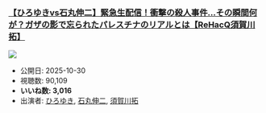 ### [【ひろゆきvs石丸伸二】緊急生配信！衝撃の殺人事件…その瞬間何が？ガザの影で忘られたパレスチナのリアルとは【ReHacQ須賀川拓】](https://www.youtube.com/watch?v=wFG1mTfeELo)
[![](https://img.youtube.com/vi/wFG1mTfeELo/sddefault.jpg)](https://www.youtube.com/watch?v=wFG1mTfeELo)
-   公開日: 2025-10-30
-   視聴数: 90,109
-   **いいね数: 3,016**
-   出演者: [ひろゆき](/rehacq_fan/people/ひろゆき "wikilink"), [石丸伸二](/rehacq_fan/people/石丸伸二 "wikilink"), [須賀川拓](/rehacq_fan/people/須賀川拓 "wikilink")
